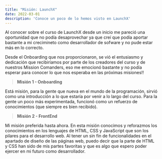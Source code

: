 ```yaml
---
title: "Misión: LaunchX"
date: 2022-03-01
description: 'Conoce un poco de lo hemos visto en LaunchX'
---
```


Al conocer sobre el curso de LaunchX desde un inicio me pareció una oportunidad que no podía desaprovechar ya que creí que podía aportar bastante a mi crecimineto 
como desarrollador de sofware y no pude estar más en lo correcto.

Desde el Onboarding que nos proporcionaron, se vió el entusiasmo y dedicación que recibiríamos por parte de los creadores del curso y de nuestros Mission Comanders, eso
me emocionó bastante y no podía esperar para conocer lo que nos esperaba en las próximas misiones!! 

>**Misión 1 - Onboarding**

Está misión, para la gente que nueva en el mundo de la programación, sirvió como una introducción a lo que estaría por venir a lo largo del curso. Para la gente un poco
más experimentada, funcionó como un refuerzo de conocimientos (que siempre es bien recibido).

>**Misión 2 - FrontEnd**

Mi misión preferida hasta ahora. En esta misión conocimos y reforazmos los conocimientos en los lenguajes de HTML, CSS y JavaScript que son los pilares para el desarrollo
web. Al tener un sin fin de funcionalidades en el apartado de diseño de las páginas web, puedo decir que la parte de HTML y CSS han sido de mis partes favoritas y que es
algo que espero poder ejercer en mi futuro como desarrollador.

